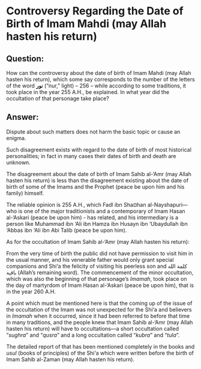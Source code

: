 Controversy Regarding the Date of Birth of Imam Mahdi (may Allah hasten his return)
===================================================================================

Question:
---------

How can the controversy about the date of birth of Imam Mahdi (may Allah
hasten his return), which some say corresponds to the number of the
letters of the word **نور** (“nur,” light) – 256 – while according to
some traditions, it took place in the year 255 A.H., be explained. In
what year did the occultation of that personage take place?

Answer:
-------

Dispute about such matters does not harm the basic topic or cause an
enigma.

Such disagreement exists with regard to the date of birth of most
historical personalities; in fact in many cases their dates of birth and
death are unknown.

The disagreement about the date of birth of Imam Sahib al-‘Amr (may
Allah hasten his return) is less than the disagreement existing about
the date of birth of some of the Imams and the Prophet (peace be upon
him and his family) himself.

The reliable opinion is 255 A.H., which Fadl ibn Sha¤han
al-Nayshapuri—who is one of the major traditionists and a contemporary
of Imam Hasan al-‘Askari (peace be upon him) - has related, and his
intermediary is a person like Muhammad ibn ‘Ali ibn Hamza ibn Husayn ibn
‘Ubaydullah ibn ‘Abbas ibn ‘Ali ibn Abi Talib (peace be upon him).

As for the occultation of Imam Sahib al-‘Amr (may Allah hasten his
return):

From the very time of birth the public did not have permission to visit
him in the usual manner, and his venerable father would only grant
special companions and Shi‘a the felicity of visiting his peerless son
and كلمة الله باقية (Allah’s remaining word). The commencement of the
minor occultation, which was also the beginning of that personage’s
*Imamah*, took place on the day of martyrdom of Imam Hasan al-‘Askari
(peace be upon him), that is in the year 260 A.H.

A point which must be mentioned here is that the coming up of the issue
of the occultation of the Imam was not unexpected for the Shi‘a and
believers in *Imamah* when it occurred, since it had been referred to
before that time in many traditions, and the people knew that Imam Sahib
al-‘Amr (may Allah hasten his return) will have to occultations—a short
occultation called “*sughra*” and “*qusra*” and a long occultation
called “*kubra*” and “*tula*”.

The detailed report of that has been mentioned completely in the books
and *usul* (books of principles) of the Shi‘a which were written before
the birth of Imam Sahib al-Zaman (may Allah hasten his return).


